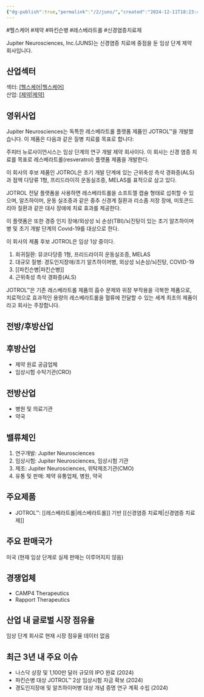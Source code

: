 ```yaml
---
{"dg-publish":true,"permalink":"/2/juns/","created":"2024-12-11T18:23:48.805+09:00","updated":"2025-07-29T21:37:04.796+09:00"}
---
```


#헬스케어 #제약 #파킨슨병 #레스베라트롤 #신경염증치료제

Jupiter Neurosciences, Inc.(JUNS)는 신경염증 치료에 중점을 둔 임상 단계 제약 회사입니다.

## 산업섹터

섹터: [[헬스케어\|헬스케어]](Healthcare)  
산업: [[제약\|제약]](Pharmaceuticals)

## 영위사업

Jupiter Neurosciences는 독특한 레스베라트롤 플랫폼 제품인 JOTROL™을 개발했습니다. 이 제품은 다음과 같은 질병 치료를 목표로 합니다:

주피터 뉴로사이언시스는 임상 단계의 연구 개발 제약 회사이다. 이 회사는 신경 염증 치료를 목표로 레스베라트롤(resveratrol) 플랫폼 제품을 개발한다.  

이 회사의 후보 제품인 JOTROL은 초기 개발 단계에 있는 근위축성 측삭 경화증(ALS)과 점액 다당류 1형, 프리드라이히 운동실조증, MELAS를 표적으로 삼고 있다.  
  
JOTROL 전달 플랫폼을 사용하면 레스베라트롤을 소프트젤 캡슐 형태로 섭취할 수 있으며, 알츠하이머, 운동 실조증과 같은 중추 신경계 질환과 리소좀 저장 장애, 미토콘드리아 질환과 같은 대사 장애에 치료 효과를 제공한다.  

이 플랫폼은 또한 경증 인지 장애/외상성 뇌 손상(TBI)/뇌진탕이 있는 초기 알츠하이머병 및 초기 개발 단계의 Covid-19를 대상으로 한다.  
  
이 회사의 제품 후보 JOTROL은 임상 1상 중이다.


1. 희귀질환: 뮤코다당증 1형, 프리드라이히 운동실조증, MELAS
2. 대규모 질병: 경도인지장애/초기 알츠하이머병, 외상성 뇌손상/뇌진탕, COVID-19
3. [[파킨슨병\|파킨슨병]]
4. 근위축성 측삭 경화증(ALS)

JOTROL™은 기존 레스베라트롤 제품의 흡수 문제와 위장 부작용을 극복한 제품으로, 치료적으로 효과적인 용량의 레스베라트롤을 혈류에 전달할 수 있는 세계 최초의 제품이라고 회사는 주장합니다.

## 전방/후방산업

## 후방산업

- 제약 원료 공급업체
- 임상시험 수탁기관(CRO)

## 전방산업

- 병원 및 의료기관
- 약국

## 밸류체인

1. 연구개발: Jupiter Neurosciences
2. 임상시험: Jupiter Neurosciences, 임상시험 기관
3. 제조: Jupiter Neurosciences, 위탁제조기관(CMO)
4. 유통 및 판매: 제약 유통업체, 병원, 약국

## 주요제품

- JOTROL™: [[레스베라트롤\|레스베라트롤]] 기반 [[신경염증 치료제\|신경염증 치료제]]

## 주요 판매국가

미국 (현재 임상 단계로 실제 판매는 이루어지지 않음)

## 경쟁업체

- CAMP4 Therapeutics
- Rapport Therapeutics

## 산업 내 글로벌 시장 점유율

임상 단계 회사로 현재 시장 점유율 데이터 없음

## 최근 3년 내 주요 이슈

- 나스닥 상장 및 1,100만 달러 규모의 IPO 완료 (2024)
- 파킨슨병 대상 JOTROL™ 2상 임상시험 자금 확보 (2024)
- 경도인지장애 및 알츠하이머병 대상 개념 증명 연구 계획 수립 (2024)
